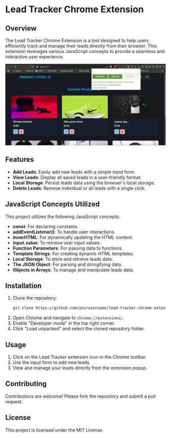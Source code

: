 # Lead Tracker Chrome Extension

## Overview

The Lead Tracker Chrome Extension is a tool designed to help users efficiently track and manage their leads directly from their browser. This extension leverages various JavaScript concepts to provide a seamless and interactive user experience.

![Lead Tracker](image/tracker.png)

## Features

- **Add Leads**: Easily add new leads with a simple input form.
- **View Leads**: Display all saved leads in a user-friendly format.
- **Local Storage**: Persist leads data using the browser's local storage.
- **Delete Leads**: Remove individual or all leads with a single click.

## JavaScript Concepts Utilized

This project utilizes the following JavaScript concepts:

- **const**: For declaring constants.
- **addEventListener()**: To handle user interactions.
- **innerHTML**: For dynamically updating the HTML content.
- **input.value**: To retrieve user input values.
- **Function Parameters**: For passing data to functions.
- **Template Strings**: For creating dynamic HTML templates.
- **Local Storage**: To store and retrieve leads data.
- **The JSON Object**: For parsing and stringifying data.
- **Objects in Arrays**: To manage and manipulate leads data.

## Installation

1. Clone the repository:
   ```sh
   git clone https://github.com/yourusername/lead-tracker-chrome-extension.git
   ```
2. Open Chrome and navigate to `chrome://extensions/`.
3. Enable "Developer mode" in the top right corner.
4. Click "Load unpacked" and select the cloned repository folder.

## Usage

1. Click on the Lead Tracker extension icon in the Chrome toolbar.
2. Use the input form to add new leads.
3. View and manage your leads directly from the extension popup.

## Contributing

Contributions are welcome! Please fork the repository and submit a pull request.

## License

This project is licensed under the MIT License.
